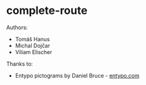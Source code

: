 complete-route
==============

Authors:
 
 - Tomáš Hanus
 - Michal Dojčar
 - Viliam Elischer
 

 Thanks to:

 - Entypo pictograms by Daniel Bruce - [entypo.com](www.entypo.com)
